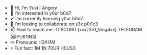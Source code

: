 - 👋 Hi, I’m Yuki | Angrey
- 👀 I’m interested in y0ur b0d7
- ✔ I’m currently learning y0ur b0d7
- 🤍 I’m looking to collaborate on s3x p0l1c3
- 📫 How to reach me : DISCORD (xxxz3r0_0mg4xx) TELEGRAM (@YUK1IN3)
- 💤 Pronouns: H3/H1M
- ⚡ Fun fact: 1M 1N 70UR H0US3

<!---
YUK1INE3/YUK1INE3 is a ✨ special ✨ repository because its `README.md` (this file) appears on your GitHub profile.
You can click the Preview link to take a look at your changes.
--->

